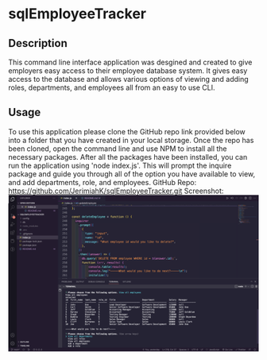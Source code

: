 # sqlEmployeeTracker

## Description

This command line interface application was desgined and created to give employers easy access to their employee database system. It gives easy access to the database and allows various options of viewing and adding roles, departments, and employees all from an easy to use CLI.

## Usage

To use this application please clone the GitHub repo link provided below into a folder that you have created in your local storage. Once the repo has been cloned, open the command line and use NPM to install all the necessary packages. After all the packages have been installed, you can run the application using 'node index.js'. This will prompt the inquire package and guide you through all of the option you have available to view, and add departments, role, and employees.
GitHub Repo: https://github.com/JerimiahK/sqlEmployeeTracker.git
Screenshot: ![](images/Screen%20Shot%202022-12-05%20at%204.31.47%20PM.png)
